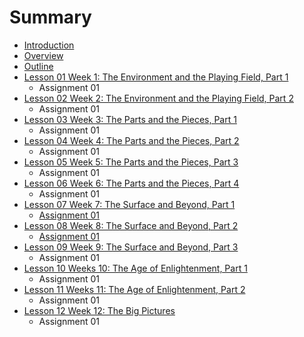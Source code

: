 # Summary

* [Introduction](README.md)
* [Overview](overview.md)
* [Outline](outline.md)
* [Lesson 01 Week 1: The Environment and the Playing Field, Part 1](lesson-01.md)
  * Assignment 01
* [Lesson 02 Week 2: The Environment and the Playing Field, Part 2](lesson-02.md)
  * Assignment 01
* [Lesson 03 Week 3: The Parts and the Pieces, Part 1](lesson-03.md)
  * Assignment 01
* [Lesson 04 Week 4: The Parts and the Pieces, Part 2](lesson-04.md)
  * Assignment 01
* [Lesson 05 Week 5: The Parts and the Pieces, Part 3](lesson-05.md)
  * Assignment 01
* [Lesson 06 Week 6: The Parts and the Pieces, Part 4](lesson-06.md)
  * Assignment 01
* [Lesson 07 Week 7: The Surface and Beyond, Part 1](lesson-07.md)
  * [Assignment 01](lesson-07/assignment-01.md)
* [Lesson 08 Week 8: The Surface and Beyond, Part 2](lesson-08.md)
  * [Assignment 01](lesson-08/assignment-01.md)
* [Lesson 09 Week 9: The Surface and Beyond, Part 3](lesson-09.md)
  * Assignment 01
* [Lesson 10 Weeks 10: The Age of Enlightenment, Part 1](lesson-10.md)
  * Assignment 01
* [Lesson 11 Weeks 11: The Age of Enlightenment, Part 2](lesson-11.md)
  * Assignment 01
* [Lesson 12 Week 12: The Big Pictures](lesson-12.md)
  * Assignment 01

